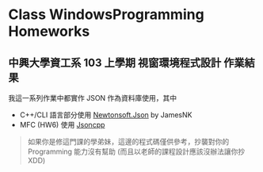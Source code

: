 # Class WindowsProgramming Homeworks

## 中興大學資工系 103 上學期 視窗環境程式設計 作業結果

我這一系列作業中都實作 JSON 作為資料庫使用，其中

 * C++/CLI 語言部分使用 [Newtonsoft.Json](https://github.com/JamesNK/Newtonsoft.Json) by JamesNK
 * MFC (HW6) 使用 [Jsoncpp](https://github.com/open-source-parsers/jsoncpp)

> 如果你是修這門課的學弟妹，這邊的程式碼僅供參考，抄襲對你的 Programming 能力沒有幫助 (而且以老師的課程設計應該沒辦法讓你抄XDD)
